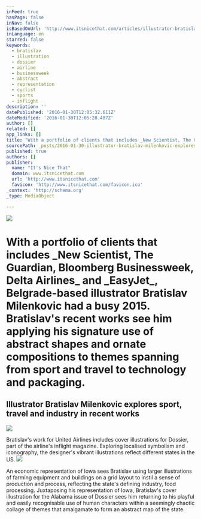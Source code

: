 ```yaml
---
inFeed: true
hasPage: false
inNav: false
isBasedOnUrl: 'http://www.itsnicethat.com/articles/illustrator-bratislav-milenkovic-explores-sport-travel-and-industry-in-recent-works-260116'
inLanguage: en
starred: false
keywords:
  - bratislav
  - illustration
  - dossier
  - airline
  - businessweek
  - abstract
  - representation
  - cyclist
  - sports
  - inflight
description: ''
datePublished: '2016-01-30T12:05:32.611Z'
dateModified: '2016-01-30T12:05:28.487Z'
author: []
related: []
app_links: []
title: "With a portfolio of clients that includes _New Scientist, The Guardian, Bloomberg Businessweek, Delta Airlines_ and _EasyJet_, Belgrade-based illustrator Bratislav Milenkovic had a busy 2015. Bratislav's recent works see him applying his signature use of abstract shapes and ornate compositions to themes spanning from sport and travel to technology and packaging."
sourcePath: _posts/2016-01-30-illustrator-bratislav-milenkovic-explores-sport-travel-and.md
published: true
authors: []
publisher:
  name: "It's Nice That"
  domain: www.itsnicethat.com
  url: 'http://www.itsnicethat.com'
  favicon: 'http://www.itsnicethat.com/favicon.ico'
_context: 'http://schema.org'
_type: MediaObject

---
```

![](https://the-grid-user-content.s3-us-west-2.amazonaws.com/b9f03a43-67fa-4eed-bc20-08da9c1d74e5.gif)

# With a portfolio of clients that includes \_New Scientist, The Guardian, Bloomberg Businessweek, Delta Airlines\_ and \_EasyJet\_, Belgrade-based illustrator Bratislav Milenkovic had a busy 2015\. Bratislav's recent works see him applying his signature use of abstract shapes and ornate compositions to themes spanning from sport and travel to technology and packaging.

<article style=""><h1>Illustrator Bratislav Milenkovic explores sport, travel and industry in recent works</h1><img src="https://s3-us-west-2.amazonaws.com/the-grid-img/p/7d2cc7c343b5c20be628ebd7ccd38f5f946c07b7.jpg" /></article>

Bratislav's work for United Airlines includes cover illustrations for Dossier, part of the airline's inflight magazine. Exploring localised symbolism and iconography, the designer's vibrant illustrations reflect different states in the US.
![](https://s3-us-west-2.amazonaws.com/the-grid-img/p/e28c31debcf7b4c97428ef02033703bd7935ee3f.jpg)

An economic representation of Iowa sees Bratislav using larger illustrations of farming equipment and buildings on a grid layout to instil a sense of production and process, reflecting the state's defining industry, food processing. Juxtaposing his representation of Iowa, Bratislav's cover illustration for the Alabama issue of Dossier sees him returning to his playful and easily recognisable use of human characters within a seemingly chaotic collage of themes that amalgamate to form an abstract map of the state.
